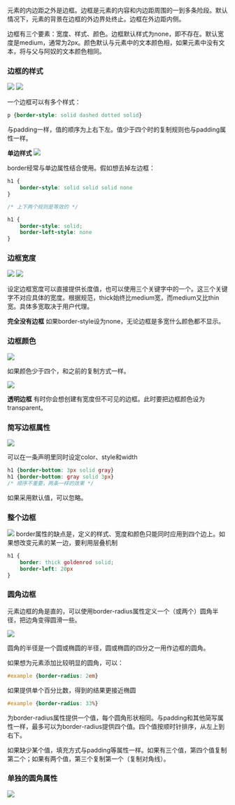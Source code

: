 元素的内边距之外是边框。边框是元素的内容和内边距周围的一到多条险段。默认情况下，元素的背景在边框的外边界处终止。边框在外边距内侧。

边框有三个要素：宽度、样式、颜色。边框默认样式为none，即不存在。默认宽度是medium，通常为2px。颜色默认与元素中的文本颜色相，如果元素中没有文本，将与父与阿奴的文本颜色相同。

### 边框的样式

![](border-style.png)
![](border-style2.png)

一个边框可以有多个样式：
```CSS
p {border-style: solid dashed dotted solid}
```
与padding一样，值的顺序为上右下左。值少于四个时的复制规则也与padding属性一样。

**单边样式**
![](单边样式.png)

border经常与单边属性结合使用。假如想去掉左边框：
```CSS
h1 {
    border-style: solid solid solid none
}

/* 上下两个规则是等效的 */

h1 {
    border-style: solid;
    border-left-style: none
}
```

### 边框宽度
![](border-width.png)
![](单边宽度.png)

设定边框宽度可以直接提供长度值，也可以使用三个关键字中的一个。这三个关键字不对应具体的宽度。根据规范，thick始终比medium宽，而medium又比thin宽。具体多宽取决于用户代理。

**完全没有边框**
如果border-style设为none，无论边框是多宽什么颜色都不显示。

### 边框颜色
![](border-color.png)

如果颜色少于四个，和之前的复制方式一样。

![](单边颜色.png)

**透明边框**
有时你会想创建有宽度但不可见的边框。此时要把边框颜色设为transparent。

### 简写边框属性
![](简写边框属性.png)

可以在一条声明里同时设定color、style和width
```CSS
h1 {border-bottom: 3px solid gray}
h1 {border-bottom: gray solid 3px}
/* 顺序不重要，两条一样的效果 */
```

如果采用默认值，可以忽略。

### 整个边框
![](border.png)
border属性的缺点是，定义的样式、宽度和颜色只能同时应用到四个边上。如果想改变元素的某一边，要利用层叠机制
```CSS
h1 {
    border: thick goldenrod solid;
    border-left: 20px
}
```

### 圆角边框
元素边框的角是直的，可以使用border-radius属性定义一个（或两个）圆角半径，把边角变得圆滑一些。

![](border-radius.png)

圆角的半径是一个圆或椭圆的半径，圆或椭圆的四分之一用作边框的圆角。

如果想为元素添加比较明显的圆角，可以：
```CSS
#example {border-radius: 2em}
```

如果提供单个百分比数，得到的结果更接近椭圆
```CSS
#example {border-radius: 33%}
```

为border-radius属性提供一个值，每个圆角形状相同。与padding和其他简写属性一样，最多可以为border-radius提供四个值。四个值按顺时针排序，从左上到右下。

如果缺少某个值，填充方式与padding等属性一样。如果有三个值，第四个值复制第二个；如果有两个值，第三个复制第一个（复制对角线）。

### 单独的圆角属性
![](单独的圆角属性.png)
